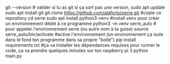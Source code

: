 git --version # valider si tu as git
si ça sort pas une version, 
sudo apt update
sudo apt install git
git clone https://github.com/alafortu/serre.git    #copie ce repository
cd serre
sudo apt install python3-venv #install venv pour créer un environnement dédié à ce programme
python3 -m venv serre_auto # pour appeler l'environnement serre (ou autre nom à ta guise)
source serre_auto/bin/activate #active l'environnement (un environnement ça isole dans le fond ton programme dans sa propre "boite")
pip install requirements.txt #ça va installer les dépendances requises pour runner le code, ça va prendre quelques minutes sur ton raspberry pi 3
python main.py